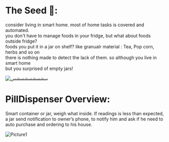 # The Seed 🌱:
consider living in smart home. most of home tasks is covered and automated.</br>
you don't have to manage foods in your fridge, but what about foods outside fridge?</br>
foods you put it in a jar on shelf? like granualr material : Tea, Pop corn, herbs and so on </br>
there is nothing made to detect the lack of them. so although you live in smart home </br>
but you surprised of empty jars! </br>


![سشسشسشسشس](https://github.com/ahmed-kamal91/Snojar_smart_container/assets/91970695/edbef342-897c-47cf-8f05-25c2944b18c6)  
# PillDispenser Overview:
Smart container or  jar, weigh what inside. If readings is less than expected, a jar send notification to owner’s phone, to notify him and ask if he need to auto purchase and ordering to his house.


  ![Picture1](https://github.com/ahmed-kamal91/Snojar_smart_container/assets/91970695/e7a35402-f6d2-4950-80a8-4702f65f7c36)

